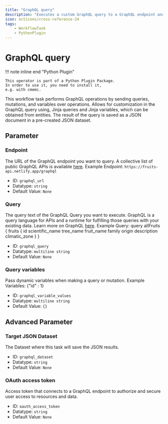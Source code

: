 ```yaml
---
title: "GraphQL query"
description: "Executes a custom GraphQL query to a GraphQL endpoint and saves result to a JSON dataset."
icon: octicons/cross-reference-24
tags: 
    - WorkflowTask
    - PythonPlugin
---
```

# GraphQL query
<!-- This file was generated - DO NOT CHANGE IT MANUALLY -->

!!! note inline end "Python Plugin"

    This operator is part of a Python Plugin Package.
    In order to use it, you need to install it,
    e.g. with cmemc.

This workflow task performs GraphQL operations by sending
     queries, mutations, and variables over operations. Allows for customization
     in the GraphQL query using, Jinja queries and Jinja variables, which can be
     obtained from entities. The result of the query is saved as a JSON document
     in a pre-created JSON dataset.
     

## Parameter

### Endpoint

The URL of the GraphQL endpoint you want to query. A collective list of public GraphQL APIs is available [here](https://github.com/IvanGoncharov/graphql-apis). Example Endpoint: `https://fruits-api.netlify.app/graphql`

- ID: `graphql_url`
- Datatype: `string`
- Default Value: `None`



### Query

The query text of the GraphQL Query you want to execute. GraphQL is a query language for APIs and a runtime for fulfilling those queries with your existing data. Learn more on GraphQL [here](https://graphql.org/). Example Query: query allFruits { fruits { id scientific_name tree_name fruit_name family origin description climatic_zone } }

- ID: `graphql_query`
- Datatype: `multiline string`
- Default Value: `None`



### Query variables

Pass dynamic variables when making a query or mutation. Example Variables: {"id" : 1}

- ID: `graphql_variable_values`
- Datatype: `multiline string`
- Default Value: `{}`





## Advanced Parameter

### Target JSON Dataset

The Dataset where this task will save the JSON results.

- ID: `graphql_dataset`
- Datatype: `string`
- Default Value: `None`



### OAuth access token

Access token that connects to a GraphQL endpoint to authorize and secure user access to resources and data.

- ID: `oauth_access_token`
- Datatype: `string`
- Default Value: `None`



